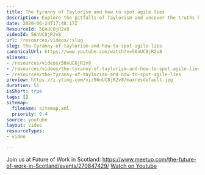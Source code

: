 ```yaml
---
title: The tyranny of Taylorism and how to spot agile lies
description: Explore the pitfalls of Taylorism and uncover the truths behind agile methodologies at the Future of Work event in Scotland! Join us now!
date: 2020-06-24T17:48:17Z
ResourceId: 56nUC8jR2v8
videoId: 56nUC8jR2v8
url: /resources/videos/:slug
slug: the-tyranny-of-taylorism-and-how-to-spot-agile-lies
canonicalUrl: https://www.youtube.com/watch?v=56nUC8jR2v8
aliases:
- /resources/videos/56nUC8jR2v8
- /resources/videos/the-tyranny-of-taylorism-and-how-to-spot-agile-lies
- /resources/the-tyranny-of-taylorism-and-how-to-spot-agile-lies
preview: https://i.ytimg.com/vi/56nUC8jR2v8/maxresdefault.jpg
duration: 51
isShort: true
tags: []
sitemap:
  filename: sitemap.xml
  priority: 0.4
source: youtube
layout: video
resourceTypes:
- video

---
```

 Join us at Future of Work in Scotland: https://www.meetup.com/the-future-of-work-in-Scotland/events/270847429/ 
 [Watch on Youtube](https://www.youtube.com/watch?v=56nUC8jR2v8)
